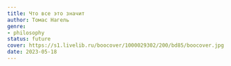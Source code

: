 ```yaml
---
title: Что все это значит
author: Томас Нагель
genre:
- philosophy
status: future
cover: https://s1.livelib.ru/boocover/1000029302/200/bd85/boocover.jpg
date: 2023-05-18
---
```


